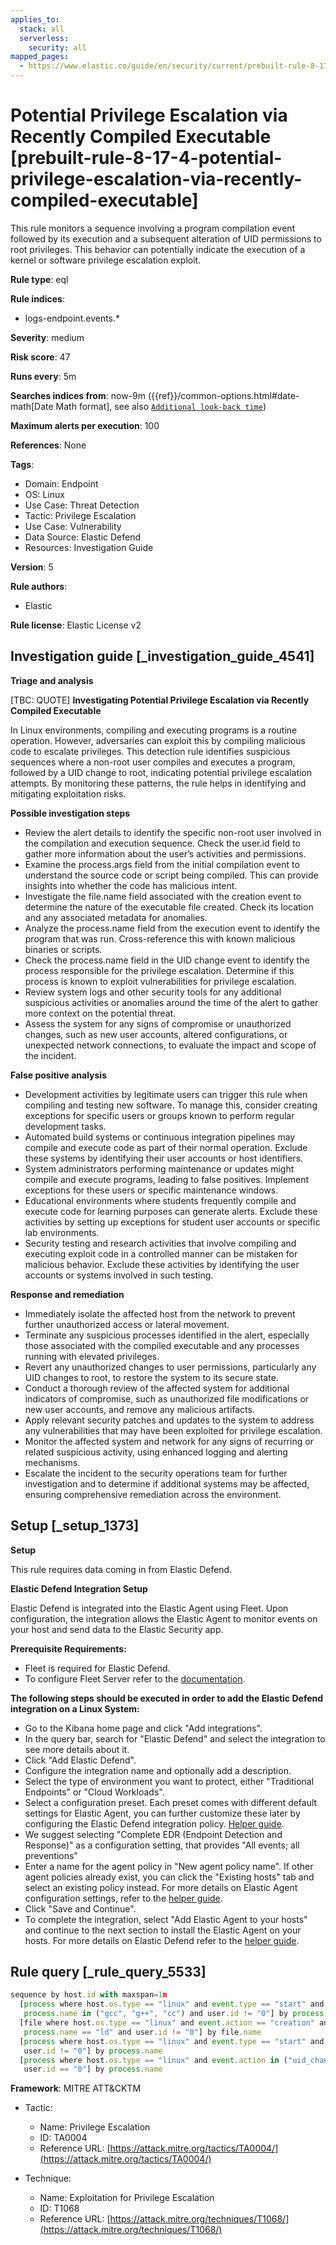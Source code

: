 ```yaml
---
applies_to:
  stack: all
  serverless:
    security: all
mapped_pages:
  - https://www.elastic.co/guide/en/security/current/prebuilt-rule-8-17-4-potential-privilege-escalation-via-recently-compiled-executable.html
---
```


# Potential Privilege Escalation via Recently Compiled Executable [prebuilt-rule-8-17-4-potential-privilege-escalation-via-recently-compiled-executable]

This rule monitors a sequence involving a program compilation event followed by its execution and a subsequent alteration of UID permissions to root privileges. This behavior can potentially indicate the execution of a kernel or software privilege escalation exploit.

**Rule type**: eql

**Rule indices**:

* logs-endpoint.events.*

**Severity**: medium

**Risk score**: 47

**Runs every**: 5m

**Searches indices from**: now-9m ({{ref}}/common-options.html#date-math[Date Math format], see also [`Additional look-back time`](docs-content://solutions/security/detect-and-alert/create-detection-rule.md#rule-schedule))

**Maximum alerts per execution**: 100

**References**: None

**Tags**:

* Domain: Endpoint
* OS: Linux
* Use Case: Threat Detection
* Tactic: Privilege Escalation
* Use Case: Vulnerability
* Data Source: Elastic Defend
* Resources: Investigation Guide

**Version**: 5

**Rule authors**:

* Elastic

**Rule license**: Elastic License v2

## Investigation guide [_investigation_guide_4541]

**Triage and analysis**

[TBC: QUOTE]
**Investigating Potential Privilege Escalation via Recently Compiled Executable**

In Linux environments, compiling and executing programs is a routine operation. However, adversaries can exploit this by compiling malicious code to escalate privileges. This detection rule identifies suspicious sequences where a non-root user compiles and executes a program, followed by a UID change to root, indicating potential privilege escalation attempts. By monitoring these patterns, the rule helps in identifying and mitigating exploitation risks.

**Possible investigation steps**

* Review the alert details to identify the specific non-root user involved in the compilation and execution sequence. Check the user.id field to gather more information about the user’s activities and permissions.
* Examine the process.args field from the initial compilation event to understand the source code or script being compiled. This can provide insights into whether the code has malicious intent.
* Investigate the file.name field associated with the creation event to determine the nature of the executable file created. Check its location and any associated metadata for anomalies.
* Analyze the process.name field from the execution event to identify the program that was run. Cross-reference this with known malicious binaries or scripts.
* Check the process.name field in the UID change event to identify the process responsible for the privilege escalation. Determine if this process is known to exploit vulnerabilities for privilege escalation.
* Review system logs and other security tools for any additional suspicious activities or anomalies around the time of the alert to gather more context on the potential threat.
* Assess the system for any signs of compromise or unauthorized changes, such as new user accounts, altered configurations, or unexpected network connections, to evaluate the impact and scope of the incident.

**False positive analysis**

* Development activities by legitimate users can trigger this rule when compiling and testing new software. To manage this, consider creating exceptions for specific users or groups known to perform regular development tasks.
* Automated build systems or continuous integration pipelines may compile and execute code as part of their normal operation. Exclude these systems by identifying their user accounts or host identifiers.
* System administrators performing maintenance or updates might compile and execute programs, leading to false positives. Implement exceptions for these users or specific maintenance windows.
* Educational environments where students frequently compile and execute code for learning purposes can generate alerts. Exclude these activities by setting up exceptions for student user accounts or specific lab environments.
* Security testing and research activities that involve compiling and executing exploit code in a controlled manner can be mistaken for malicious behavior. Exclude these activities by identifying the user accounts or systems involved in such testing.

**Response and remediation**

* Immediately isolate the affected host from the network to prevent further unauthorized access or lateral movement.
* Terminate any suspicious processes identified in the alert, especially those associated with the compiled executable and any processes running with elevated privileges.
* Revert any unauthorized changes to user permissions, particularly any UID changes to root, to restore the system to its secure state.
* Conduct a thorough review of the affected system for additional indicators of compromise, such as unauthorized file modifications or new user accounts, and remove any malicious artifacts.
* Apply relevant security patches and updates to the system to address any vulnerabilities that may have been exploited for privilege escalation.
* Monitor the affected system and network for any signs of recurring or related suspicious activity, using enhanced logging and alerting mechanisms.
* Escalate the incident to the security operations team for further investigation and to determine if additional systems may be affected, ensuring comprehensive remediation across the environment.


## Setup [_setup_1373]

**Setup**

This rule requires data coming in from Elastic Defend.

**Elastic Defend Integration Setup**

Elastic Defend is integrated into the Elastic Agent using Fleet. Upon configuration, the integration allows the Elastic Agent to monitor events on your host and send data to the Elastic Security app.

**Prerequisite Requirements:**

* Fleet is required for Elastic Defend.
* To configure Fleet Server refer to the [documentation](docs-content://reference/ingestion-tools/fleet/fleet-server.md).

**The following steps should be executed in order to add the Elastic Defend integration on a Linux System:**

* Go to the Kibana home page and click "Add integrations".
* In the query bar, search for "Elastic Defend" and select the integration to see more details about it.
* Click "Add Elastic Defend".
* Configure the integration name and optionally add a description.
* Select the type of environment you want to protect, either "Traditional Endpoints" or "Cloud Workloads".
* Select a configuration preset. Each preset comes with different default settings for Elastic Agent, you can further customize these later by configuring the Elastic Defend integration policy. [Helper guide](docs-content://solutions/security/configure-elastic-defend/configure-an-integration-policy-for-elastic-defend.md).
* We suggest selecting "Complete EDR (Endpoint Detection and Response)" as a configuration setting, that provides "All events; all preventions"
* Enter a name for the agent policy in "New agent policy name". If other agent policies already exist, you can click the "Existing hosts" tab and select an existing policy instead. For more details on Elastic Agent configuration settings, refer to the [helper guide](docs-content://reference/ingestion-tools/fleet/agent-policy.md).
* Click "Save and Continue".
* To complete the integration, select "Add Elastic Agent to your hosts" and continue to the next section to install the Elastic Agent on your hosts. For more details on Elastic Defend refer to the [helper guide](docs-content://solutions/security/configure-elastic-defend/install-elastic-defend.md).


## Rule query [_rule_query_5533]

```js
sequence by host.id with maxspan=1m
  [process where host.os.type == "linux" and event.type == "start" and event.action == "exec" and
   process.name in ("gcc", "g++", "cc") and user.id != "0"] by process.args
  [file where host.os.type == "linux" and event.action == "creation" and event.type == "creation" and
   process.name == "ld" and user.id != "0"] by file.name
  [process where host.os.type == "linux" and event.type == "start" and event.action == "exec" and
   user.id != "0"] by process.name
  [process where host.os.type == "linux" and event.action in ("uid_change", "guid_change") and event.type == "change" and
   user.id == "0"] by process.name
```

**Framework**: MITRE ATT&CKTM

* Tactic:

    * Name: Privilege Escalation
    * ID: TA0004
    * Reference URL: [https://attack.mitre.org/tactics/TA0004/](https://attack.mitre.org/tactics/TA0004/)

* Technique:

    * Name: Exploitation for Privilege Escalation
    * ID: T1068
    * Reference URL: [https://attack.mitre.org/techniques/T1068/](https://attack.mitre.org/techniques/T1068/)



